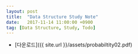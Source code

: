 ```yaml
---
layout: post
title:  "Data Structure Study Note"
date:   2017-11-14 11:00:00 +0900
tag: [Data Structure, Study, Todo]
---
```


- [다운로드]({{ site.url }}/assets/probabiltity02.pdf)

